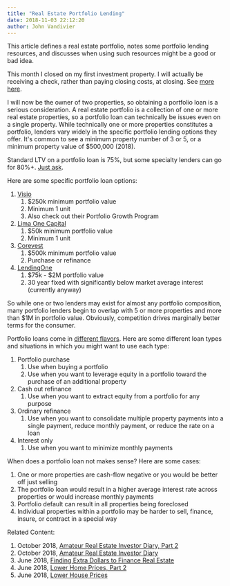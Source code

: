 ```yaml
---
title: "Real Estate Portfolio Lending"
date: 2018-11-03 22:12:20
author: John Vandivier
---
```




<!-- wp:paragraph -->
<p>This article defines a real estate portfolio, notes some portfolio lending resources, and discusses when using such resources might be a good or bad idea.</p>
<!-- /wp:paragraph -->

<!-- wp:paragraph -->
<p>This month I closed on my first investment property. I will actually be receiving a check, rather than paying closing costs, at closing. See <a href=\"https://www.youtube.com/watch?v=k9KqIqZIZGk\">more here</a>.</p>
<!-- /wp:paragraph -->

<!-- wp:paragraph -->
<p>I will now be the owner of two properties, so obtaining a portfolio loan is a serious consideration. A real estate portfolio is a collection of one or more real estate properties, so a portfolio loan can technically be issues even on a single property. While technically one or more properties constitutes a portfolio, lenders vary widely in the specific portfolio lending options they offer. It's common to see a minimum property number of 3 or 5, or a minimum property value of $500,000 (2018).</p>
<!-- /wp:paragraph -->

<!-- wp:paragraph -->
<p>Standard LTV on a portfolio loan is 75%, but some specialty lenders can go for 80%+. <a href=\"https://www.youtube.com/watch?v=bztNHVei0WI&amp;feature=youtu.be&amp;t=64\">Just ask</a>.</p>
<!-- /wp:paragraph -->

<!-- wp:paragraph -->
<p>Here are some specific portfolio loan options:</p>
<!-- /wp:paragraph -->

<!-- wp:list {\"ordered\":true} -->
<ol><li><a href=\"http://www.visiolending.com/loan-programs\">Visio</a><ol><li>$250k minimum portfolio value</li><li>Minimum 1 unit</li><li>Also check out their Portfolio Growth Program</li></ol></li><li><a href=\"https://limaonecapital.com/rental30/\">Lima One Capital</a><ol><li>$50k minimum portfolio value</li><li>Minimum 1 unit</li></ol></li><li><a href=\"https://www.corevestfinance.com/rental-portfolio-loan/\">Corevest</a><ol><li>$500k minimum portfolio value</li><li>Purchase or refinance</li></ol></li><li><a href=\"https://www.lendingone.com/rental-loans\">LendingOne</a><ol><li>$75k - $2M portfolio value</li><li>30 year fixed with significantly below market average interest (currently anyway)</li></ol></li></ol>
<!-- /wp:list -->

<!-- wp:paragraph -->
<p>So while one or two lenders may exist for almost any portfolio composition, many portfolio lenders begin to overlap with 5 or more properties and more than $1M in portfolio value. Obviously, competition drives marginally better terms for the consumer.</p>
<!-- /wp:paragraph -->

<!-- wp:paragraph -->
<p>Portfolio loans come in <a href=\"https://fitsmallbusiness.com/portfolio-loan-mortgages/\">different flavors</a>. Here are some different loan types and situations in which you might want to use each type:</p>
<!-- /wp:paragraph -->

<!-- wp:list {\"ordered\":true} -->
<ol><li>Portfolio purchase<ol><li>Use when buying a portfolio</li><li>Use when you want to leverage equity in a portfolio toward the purchase of an additional property</li></ol></li><li>Cash out refinance<ol><li>Use when you want to extract equity from a portfolio for any purpose</li></ol></li><li>Ordinary refinance<ol><li>Use when you want to consolidate multiple property payments into a single payment, reduce monthly payment, or reduce the rate on a loan</li></ol></li><li>Interest only<br/><ol><li>Use when you want to minimize monthly payments</li></ol></li></ol>
<!-- /wp:list -->

<!-- wp:paragraph -->
<p>When does a portfolio loan not makes sense? Here are some cases:</p>
<!-- /wp:paragraph -->

<!-- wp:list {\"ordered\":true} -->
<ol><li>One or more properties are cash-flow negative or you would be better off just selling</li><li>The portfolio loan would result in a higher average interest rate across properties or would increase monthly payments</li><li>Portfolio default can result in all properties being foreclosed</li><li>Individual properties within a portfolio may be harder to sell, finance, insure, or contract in a special way</li></ol>
<!-- /wp:list -->

<!-- wp:paragraph -->
<p>Related Content:</p>
<!-- /wp:paragraph -->

<!-- wp:list {\"ordered\":true} -->
<ol><li>October 2018, <a href=\"https://www.youtube.com/watch?v=bztNHVei0WI\">Amateur Real Estate Investor Diary, Part 2</a> </li><li>October 2018, <a href=\"https://www.youtube.com/watch?v=k9KqIqZIZGk\">Amateur Real Estate Investor Diary</a></li><li><a href=\"https://www.youtube.com/watch?v=bztNHVei0WI\"></a>June 2018, <a href=\"http://www.afterecon.com/economics-and-finance/finding-extra-dollars-to-finance-real-estate/\">Finding Extra Dollars to Finance Real Estate</a></li><li>June 2018, <a href=\"http://www.afterecon.com/economics-and-finance/lower-home-prices-part-2/\">Lower Home Prices, Part 2</a></li><li>June 2018, <a href=\"http://www.afterecon.com/economics-and-finance/lower-house-prices/\">Lower House Prices</a></li></ol>
<!-- /wp:list -->